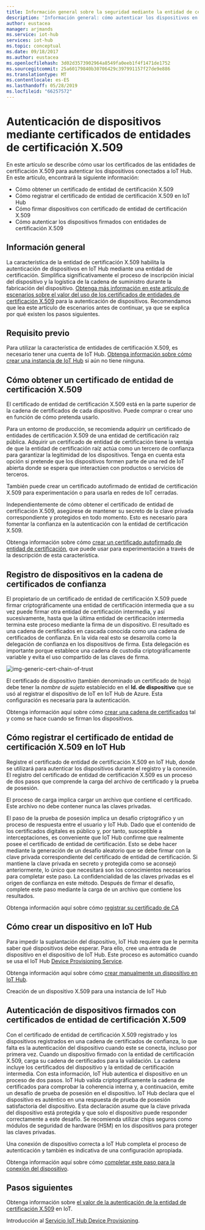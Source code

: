 ```yaml
---
title: Información general sobre la seguridad mediante la entidad de certificación X.509 de Azure IoT Hub | Microsoft Docs
description: 'Información general: cómo autenticar los dispositivos en IoT Hub con entidades de certificación X.509.'
author: eustacea
manager: arjmands
ms.service: iot-hub
services: iot-hub
ms.topic: conceptual
ms.date: 09/18/2017
ms.author: eustacea
ms.openlocfilehash: 3d02d3573902964a8549fa0eeb1f4f1471de1752
ms.sourcegitcommit: 25a60179840b30706429c397991157f27de9e886
ms.translationtype: MT
ms.contentlocale: es-ES
ms.lasthandoff: 05/28/2019
ms.locfileid: "66257572"
---
```

# <a name="device-authentication-using-x509-ca-certificates"></a>Autenticación de dispositivos mediante certificados de entidades de certificación X.509

En este artículo se describe cómo usar los certificados de las entidades de certificación X.509 para autenticar los dispositivos conectados a IoT Hub.  En este artículo, encontrará la siguiente información:

* Cómo obtener un certificado de entidad de certificación X.509
* Cómo registrar el certificado de entidad de certificación X.509 en IoT Hub
* Cómo firmar dispositivos con certificado de entidad de certificación X.509
* Cómo autenticar los dispositivos firmados con entidades de certificación X.509

## <a name="overview"></a>Información general

La característica de la entidad de certificación X.509 habilita la autenticación de dispositivos en IoT Hub mediante una entidad de certificación. Simplifica significativamente el proceso de inscripción inicial del dispositivo y la logística de la cadena de suministro durante la fabricación del dispositivo. [Obtenga más información en este artículo de escenarios sobre el valor del uso de los certificados de entidades de certificación X.509](iot-hub-x509ca-concept.md) para la autenticación de dispositivos.  Recomendamos que lea este artículo de escenarios antes de continuar, ya que se explica por qué existen los pasos siguientes.

## <a name="prerequisite"></a>Requisito previo

Para utilizar la característica de entidades de certificación X.509, es necesario tener una cuenta de IoT Hub.  [Obtenga información sobre cómo crear una instancia de IoT Hub](quickstart-send-telemetry-dotnet.md) si aún no tiene ninguna.

## <a name="how-to-get-an-x509-ca-certificate"></a>Cómo obtener un certificado de entidad de certificación X.509

El certificado de entidad de certificación X.509 está en la parte superior de la cadena de certificados de cada dispositivo.  Puede comprar o crear uno en función de cómo pretenda usarlo.

Para un entorno de producción, se recomienda adquirir un certificado de entidades de certificación X.509 de una entidad de certificación raíz pública. Adquirir un certificado de entidad de certificación tiene la ventaja de que la entidad de certificación raíz actúa como un tercero de confianza para garantizar la legitimidad de los dispositivos. Tenga en cuenta esta opción si pretende que los dispositivos formen parte de una red de IoT abierta donde se espera que interactúen con productos o servicios de terceros.

También puede crear un certificado autofirmado de entidad de certificación X.509 para experimentación o para usarla en redes de IoT cerradas.

Independientemente de cómo obtener el certificado de entidad de certificación X.509, asegúrese de mantener su secreto de la clave privada correspondiente y protegidos en todo momento.  Esto es necesario para fomentar la confianza en la autenticación con la entidad de certificación X.509.

Obtenga información sobre cómo [crear un certificado autofirmado de entidad de certificación](https://github.com/Azure/azure-iot-sdk-c/blob/master/tools/CACertificates/CACertificateOverview.md), que puede usar para experimentación a través de la descripción de esta característica.

## <a name="sign-devices-into-the-certificate-chain-of-trust"></a>Registro de dispositivos en la cadena de certificados de confianza

El propietario de un certificado de entidad de certificación X.509 puede firmar criptográficamente una entidad de certificación intermedia que a su vez puede firmar otra entidad de certificación intermedia, y así sucesivamente, hasta que la última entidad de certificación intermedia termina este proceso mediante la firma de un dispositivo. El resultado es una cadena de certificados en cascada conocida como una cadena de certificados de confianza. En la vida real esto se desarrolla como la delegación de confianza en los dispositivos de firma. Esta delegación es importante porque establece una cadena de custodia criptográficamente variable y evita el uso compartido de las claves de firma.

![img-generic-cert-chain-of-trust](./media/generic-cert-chain-of-trust.png)

El certificado de dispositivo (también denominado un certificado de hoja) debe tener la *nombre de sujeto* establecido en el **Id. de dispositivo** que se usó al registrar el dispositivo de IoT en IoT Hub de Azure. Esta configuración es necesaria para la autenticación.

Obtenga información aquí sobre cómo [crear una cadena de certificados](https://github.com/Azure/azure-iot-sdk-c/blob/master/tools/CACertificates/CACertificateOverview.md) tal y como se hace cuando se firman los dispositivos.

## <a name="how-to-register-the-x509-ca-certificate-to-iot-hub"></a>Cómo registrar el certificado de entidad de certificación X.509 en IoT Hub

Registre el certificado de entidad de certificación X.509 en IoT Hub, donde se utilizará para autenticar los dispositivos durante el registro y la conexión.  El registro del certificado de entidad de certificación X.509 es un proceso de dos pasos que comprende la carga del archivo de certificado y la prueba de posesión.

El proceso de carga implica cargar un archivo que contiene el certificado.  Este archivo no debe contener nunca las claves privadas.

El paso de la prueba de posesión implica un desafío criptográfico y un proceso de respuesta entre el usuario y IoT Hub.  Dado que el contenido de los certificados digitales es público y, por tanto, susceptible a interceptaciones, es conveniente que IoT Hub confirme que realmente posee el certificado de entidad de certificación.  Esto se debe hacer mediante la generación de un desafío aleatorio que se debe firmar con la clave privada correspondiente del certificado de entidad de certificación.  Si mantiene la clave privada en secreto y protegida como se aconsejó anteriormente, lo único que necesitará son los conocimientos necesarios para completar este paso. La confidencialidad de las claves privadas es el origen de confianza en este método.  Después de firmar el desafío, complete este paso mediante la carga de un archivo que contiene los resultados.

Obtenga información aquí sobre cómo [registrar su certificado de CA](iot-hub-security-x509-get-started.md#register-x509-ca-certificates-to-your-iot-hub)

## <a name="how-to-create-a-device-on-iot-hub"></a>Cómo crear un dispositivo en IoT Hub

Para impedir la suplantación del dispositivo, IoT Hub requiere que le permita saber qué dispositivos debe esperar.  Para ello, cree una entrada de dispositivo en el dispositivo de IoT Hub.  Este proceso es automático cuando se usa el IoT Hub [Device Provisioning Service](https://azure.microsoft.com/blog/azure-iot-hub-device-provisioning-service-preview-automates-device-connection-configuration/). 

Obtenga información aquí sobre cómo [crear manualmente un dispositivo en IoT Hub](iot-hub-security-x509-get-started.md#create-an-x509-device-for-your-iot-hub).

Creación de un dispositivo X.509 para una instancia de IoT Hub

## <a name="authenticating-devices-signed-with-x509-ca-certificates"></a>Autenticación de dispositivos firmados con certificados de entidad de certificación X.509

Con el certificado de entidad de certificación X.509 registrado y los dispositivos registrados en una cadena de certificados de confianza, lo que falta es la autenticación del dispositivo cuando este se conecta, incluso por primera vez.  Cuando un dispositivo firmado con la entidad de certificación X.509, carga su cadena de certificados para la validación. La cadena incluye los certificados del dispositivo y la entidad de certificación intermedia.  Con esta información, IoT Hub autentica el dispositivo en un proceso de dos pasos.  IoT Hub valida criptográficamente la cadena de certificados para comprobar la coherencia interna y, a continuación, emite un desafío de prueba de posesión en el dispositivo.  IoT Hub declara que el dispositivo es auténtico en una respuesta de prueba de posesión satisfactoria del dispositivo.  Esta declaración asume que la clave privada del dispositivo está protegida y que solo el dispositivo puede responder correctamente a este desafío.  Se recomienda utilizar chips seguros como módulos de seguridad de hardware (HSM) en los dispositivos para proteger las claves privadas.

Una conexión de dispositivo correcta a IoT Hub completa el proceso de autenticación y también es indicativa de una configuración apropiada.

Obtenga información aquí sobre cómo [completar este paso para la conexión del dispositivo](iot-hub-security-x509-get-started.md#authenticate-your-x509-device-with-the-x509-certificates).

## <a name="next-steps"></a>Pasos siguientes

Obtenga información sobre [el valor de la autenticación de la entidad de certificación X.509](iot-hub-x509ca-concept.md) en IoT.

Introducción al [Servicio IoT Hub Device Provisioning](https://docs.microsoft.com/azure/iot-dps/).
